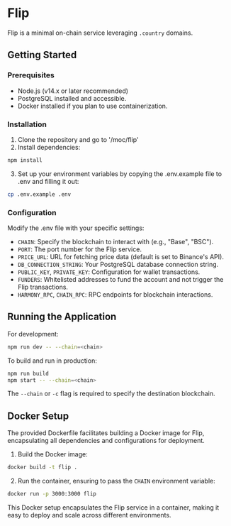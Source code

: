 # Flip

Flip is a minimal on-chain service leveraging `.country` domains.

## Getting Started

### Prerequisites
- Node.js (v14.x or later recommended)
- PostgreSQL installed and accessible.
- Docker installed if you plan to use containerization.

### Installation
1. Clone the repository and go to '/moc/flip'
2. Install dependencies:
```sh
npm install
```
3. Set up your environment variables by copying the .env.example file to .env and filling it out:
```sh
cp .env.example .env
```

### Configuration
Modify the .env file with your specific settings:

- `CHAIN`: Specify the blockchain to interact with (e.g., "Base", "BSC").
- `PORT`: The port number for the Flip service.
- `PRICE_URL`: URL for fetching price data (default is set to Binance's API).
- `DB_CONNECTION_STRING`: Your PostgreSQL database connection string.
- `PUBLIC_KEY`, `PRIVATE_KEY`: Configuration for wallet transactions.
- `FUNDERS`: Whitelisted addresses to fund the account and not trigger the Flip transactions.
- `HARMONY_RPC`, `CHAIN_RPC`: RPC endpoints for blockchain interactions.

## Running the Application
For development:
```sh
npm run dev -- --chain=<chain>
```

To build and run in production:
```sh
npm run build
npm start -- --chain=<chain>
```

The `--chain` or `-c` flag is required to specify the destination blockchain.

## Docker Setup
The provided Dockerfile facilitates building a Docker image for Flip, encapsulating all dependencies and configurations for deployment.
1. Build the Docker image:
```sh
docker build -t flip .
```

2. Run the container, ensuring to pass the `CHAIN` environment variable:
```sh
docker run -p 3000:3000 flip
```

This Docker setup encapsulates the Flip service in a container, making it easy to deploy and scale across different environments.
